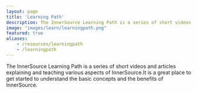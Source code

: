 ```yaml
---
layout: page
title: 'Learning Path'
description: The InnerSource Learning Path is a series of short videos and articles explaining and teaching various aspects of InnerSource. It is a great place to get started to understand the basic concepts and the benefits of InnerSource.
image: "images/learn/learningpath.png"
featured: true
aliases:
    - /resources/learningpath
    - /learningpath
---
```

The InnerSource Learning Path is a series of short videos and articles explaining and teaching various aspects of InnerSource.It is a great place to get started to understand the basic concepts and the benefits of InnerSource.